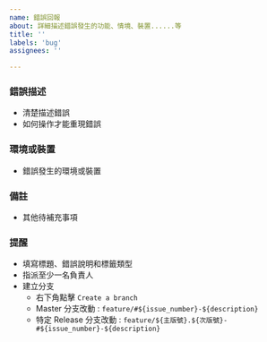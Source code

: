 ```yaml
---
name: 錯誤回報
about: 詳細描述錯誤發生的功能、情境、裝置......等
title: ''
labels: 'bug'
assignees: ''

---
```


### 錯誤描述
- 清楚描述錯誤
- 如何操作才能重現錯誤

### 環境或裝置
- 錯誤發生的環境或裝置

### 備註
- 其他待補充事項

### 提醒
- 填寫標題、錯誤說明和標籤類型
- 指派至少一名負責人
- 建立分支
  - 右下角點擊 `Create a branch`
  - Master 分支改動 : `feature/#${issue_number}-${description}`
  - 特定 Release 分支改動 : `feature/${主版號}.${次版號}-#${issue_number}-${description}`

